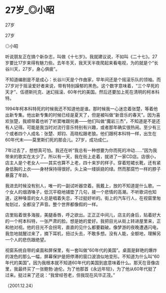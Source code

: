 # 27岁_◎小昭

27岁

27岁

◎小昭

听说朋友正在搞个新杂志，叫做《十七岁》。我就建议说，不如叫《二十七》。27岁要比17岁来得有魅力些。去年冬天，我天天半夜爬起来看电视，为的就是个“长谷川天，27岁，身心俱疲”。

不知道编剧是不是成心：长谷川天是个作曲家，早年间还是个摇滚乐队的领袖。而27岁对于摇滚爱好者来说，带有特别躁郁的黑色。这个数字意味着，“三个早死的天才”、伍德斯托克、迷幻摇滚、60年代的美国。然后还要加上死在清明的柯本科特。

1994年柯本科特死的时候我还不知道他是谁。那时候我一心迷恋着张楚，等着他出新专集。他出新专集的时候已经是夏天了，但是被叫做“新音乐的春天”。因为喜欢张楚，我顺带着也听了听窦唯跟何勇——他们叫做“魔岩三杰”，不知道是不是还有人记得。可能是我当时对流行音乐特别有兴趣，或者那年确实很热闹。至少有三个或者四个人成名：张楚、郑钧、高晓松跟老狼。他们跟柯本科特一样，出生在60年代末——莫里斯们死的那会儿。27岁，成功成仁。

7年过去了，想想真可怕。我还在听“我总有一种想要为你而死的冲动……”因为我带来的歌实在太少了。所以有一天，我在街上走着，就进了一家CD店。店很小，店主人是个老女人——其实也算不上老，四十来岁的样子。穿着短裙长靴，还有紧身低胸的上衣——身材保持得很好。头上染一缕妖娆的绿。然而那腐竹一样的脖子暴露了年龄。

我进去时候没有别人，唯一的一副试听器空着。我戴上，放的不知道是什么歌。一个女人的烟酒嗓子，低沉平稳地铺垫了几句，接一个悲情的高潮。不听歌词也知道，这种嗓音的女人总是唱着失恋，不过挺好听的。街上的汽车行人，在视窗里匆匆划过，全都没了声音。整个世界都像假的一样。

店里贴着很多海报，美腿香唇，呼之欲出。正正正中间儿，店主的身后，贴着好大的一个柯本科特，一张严肃的脸。想是她的爱好。我把目光从街上转进屋里来，正和他对视。他的目光不会拐弯，直直的见什么都要戳破。像梦游的夜晚遭遇闪电，我忽地就醒过来了，摘下耳机，扭过头去，不敢多想。没有人能，全额地，理解另一个人的悲伤跟绝望。

视窗系统自带的桌面和屏保里，有一套叫做“60年代的美国”。桌面是鲜艳的爆炸的泼色的那么一幅，屏幕保护是把停滞的窗口波浪似地变形。不知道为什么叫“60年代的美国”。因为我根本就不知道60年代的美国到底意味着什么。那天在音像店里，我最终买了一张鲍勃·迪伦。为了他那首《永远年轻》，为了他从60年代挺了过来。挺过来了还说：“我曾经苍老，但我现在风华正茂。”

（2001.12.24）